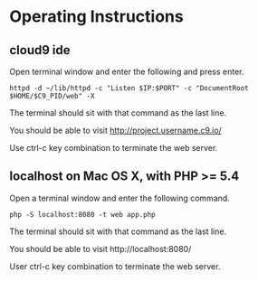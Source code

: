 # Operating Instructions

## cloud9 ide

Open terminal window and enter the following and press enter.
```
httpd -d ~/lib/httpd -c "Listen $IP:$PORT" -c "DocumentRoot $HOME/$C9_PID/web" -X
```
The terminal should sit with that command as the last line.

You should be able to visit http://project.username.c9.io/

Use ctrl-c key combination to terminate the web server.

## localhost on Mac OS X, with PHP >= 5.4

Open a terminal window and enter the following command.
```
php -S localhost:8080 -t web app.php
```
The terminal should sit with that command as the last line.

You should be able to visit http://localhost:8080/

User ctrl-c key combination to terminate the web server.
